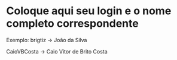 # Coloque aqui seu login e o nome completo correspondente

Exemplo: brigtiz -> João da Silva

CaioVBCosta -> Caio Vitor de Brito Costa

